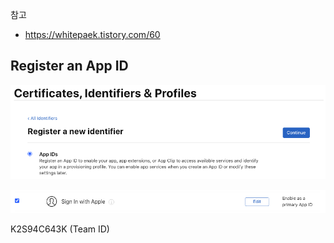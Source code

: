 참고

* https://whitepaek.tistory.com/60



## Register an App ID



![image-20201029152039332](image-20201029152039332.png)



![image-20201029152332821](image-20201029152332821.png)



K2S94C643K (Team ID)
